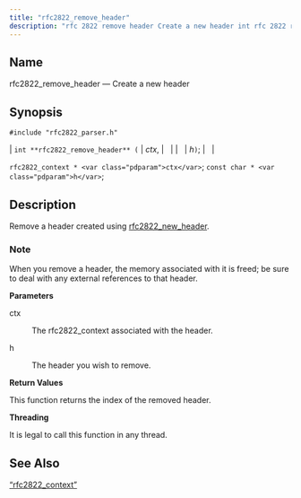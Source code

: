 ```yaml
---
title: "rfc2822_remove_header"
description: "rfc 2822 remove header Create a new header int rfc 2822 remove header ctx h rfc 2822 context ctx const char h Remove a header created using rfc 2822 new header When you remove a header the memory associated with it is freed be sure to deal with any external..."
---
```


<a name="apis.rfc2822_remove_header"></a> 
## Name

rfc2822_remove_header — Create a new header

## Synopsis

`#include "rfc2822_parser.h"`

| `int **rfc2822_remove_header** (` | <var class="pdparam">ctx</var>, |   |
|   | <var class="pdparam">h</var>`)`; |   |

`rfc2822_context * <var class="pdparam">ctx</var>`;
`const char * <var class="pdparam">h</var>`;<a name="idp58805088"></a> 
## Description

Remove a header created using [rfc2822_new_header](/momentum/3/3-api/apis-rfc-2822-new-header).

### Note

When you remove a header, the memory associated with it is freed; be sure to deal with any external references to that header.

**<a name="idp58808064"></a> Parameters**

<dl class="variablelist">

<dt>ctx</dt>

<dd>

The rfc2822_context associated with the header.

</dd>

<dt>h</dt>

<dd>

The header you wish to remove.

</dd>

</dl>

**<a name="idp58812624"></a> Return Values**

This function returns the index of the removed header.

**<a name="idp58813568"></a> Threading**

It is legal to call this function in any thread.

<a name="idp58814992"></a> 
## See Also

[“rfc2822_context”](/momentum/3/3-api/structs-rfc-2822-context)